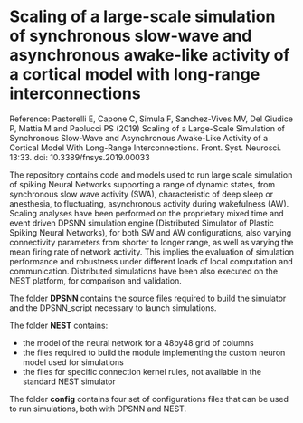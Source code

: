 # Scaling of a large-scale simulation of synchronous slow-wave and asynchronous awake-like activity of a cortical model with long-range interconnections

Reference: Pastorelli E, Capone C, Simula F, Sanchez-Vives MV, Del Giudice P, Mattia M and Paolucci PS (2019) Scaling of a Large-Scale Simulation of Synchronous Slow-Wave and Asynchronous Awake-Like Activity of a Cortical Model With Long-Range Interconnections. Front. Syst. Neurosci. 13:33. doi: 10.3389/fnsys.2019.00033

The repository contains code and models used to run large scale simulation of spiking Neural Networks supporting a range of dynamic states, from synchronous slow wave activity (SWA), characteristic of deep sleep or anesthesia, to fluctuating, asynchronous activity during wakefulness (AW).
Scaling analyses have been performed on the proprietary mixed time and event driven DPSNN simulation engine (Distributed Simulator of Plastic Spiking Neural Networks), for both SW and AW configurations, also varying connectivity parameters from shorter to longer range, as well as varying the mean firing rate of network activity. This implies the evaluation of simulation performance and robustness under different loads of local computation and communication. Distributed simulations have been also executed on the NEST platform, for comparison and validation.

The folder **DPSNN** contains the source files required to build the simulator and the DPSNN_script necessary to launch simulations.

The folder **NEST** contains:
- the model of the neural network for a 48by48 grid of columns
- the files required to build the module implementing the custom neuron model used for simulations
- the files for specific connection kernel rules, not available in the standard NEST simulator

The folder **config** contains four set of configurations files that can be used to run simulations, both with DPSNN and NEST.
